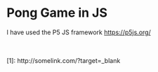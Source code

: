 # Pong Game in JS

I have used the P5 JS framework https://p5js.org/

<br>
<br>
[1]: http://somelink.com/?target=_blank
